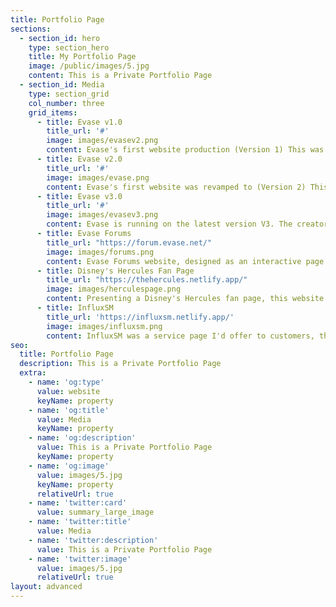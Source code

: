 ```yaml
---
title: Portfolio Page
sections:
  - section_id: hero
    type: section_hero
    title: My Portfolio Page
    image: /public/images/5.jpg
    content: This is a Private Portfolio Page
  - section_id: Media
    type: section_grid
    col_number: three
    grid_items:
      - title: Evase v1.0
        title_url: '#' 
        image: images/evasev2.png
        content: Evase's first website production (Version 1) This was later revamped 1 years later to V2.
      - title: Evase v2.0
        title_url: '#' 
        image: images/evase.png
        content: Evase's first website was revamped to (Version 2) This was later revamped 2 years later to the current version (v3). This revamp had critical updates which improved the websites security and privacy for users who accessed the site.  
      - title: Evase v3.0
        title_url: '#' 
        image: images/evasev3.png
        content: Evase is running on the latest version V3. The creator decided to give Evase a new theme and has several new updates (New database intergrated with the forums) 
      - title: Evase Forums
        title_url: "https://forum.evase.net/"
        image: images/forums.png
        content: Evase Forums website, designed as an interactive page for users and staff to communicate. (Intergrated with Evase's website)
      - title: Disney's Hercules Fan Page
        title_url: "https://thehercules.netlify.app/"
        image: images/herculespage.png
        content: Presenting a Disney's Hercules fan page, this website was created purely as a hobby, designed to challenge my understanding of coding. 
      - title: InfluxSM
        title_url: 'https://influxsm.netlify.app/'
        image: images/influxsm.png
        content: InfluxSM was a service page I'd offer to customers, this included natural social media account growth and digital marketing.   
seo:
  title: Portfolio Page
  description: This is a Private Portfolio Page
  extra:
    - name: 'og:type'
      value: website
      keyName: property
    - name: 'og:title'
      value: Media
      keyName: property
    - name: 'og:description'
      value: This is a Private Portfolio Page
      keyName: property
    - name: 'og:image'
      value: images/5.jpg
      keyName: property
      relativeUrl: true
    - name: 'twitter:card'
      value: summary_large_image
    - name: 'twitter:title'
      value: Media
    - name: 'twitter:description'
      value: This is a Private Portfolio Page
    - name: 'twitter:image'
      value: images/5.jpg
      relativeUrl: true
layout: advanced
---
```

